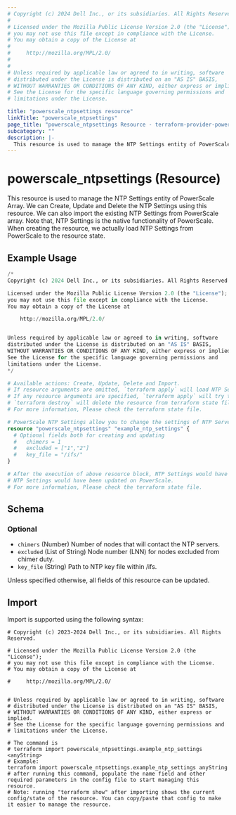```yaml
---
# Copyright (c) 2024 Dell Inc., or its subsidiaries. All Rights Reserved.
#
# Licensed under the Mozilla Public License Version 2.0 (the "License");
# you may not use this file except in compliance with the License.
# You may obtain a copy of the License at
#
#     http://mozilla.org/MPL/2.0/
#
#
# Unless required by applicable law or agreed to in writing, software
# distributed under the License is distributed on an "AS IS" BASIS,
# WITHOUT WARRANTIES OR CONDITIONS OF ANY KIND, either express or implied.
# See the License for the specific language governing permissions and
# limitations under the License.

title: "powerscale_ntpsettings resource"
linkTitle: "powerscale_ntpsettings"
page_title: "powerscale_ntpsettings Resource - terraform-provider-powerscale"
subcategory: ""
description: |-
  This resource is used to manage the NTP Settings entity of PowerScale Array. We can Create, Update and Delete the NTP Settings using this resource. We can also import the existing NTP Settings from PowerScale array. Note that, NTP Settings is the native functionality of PowerScale. When creating the resource, we actually load NTP Settings from PowerScale to the resource state.
---
```


# powerscale_ntpsettings (Resource)

This resource is used to manage the NTP Settings entity of PowerScale Array. We can Create, Update and Delete the NTP Settings using this resource. We can also import the existing NTP Settings from PowerScale array. Note that, NTP Settings is the native functionality of PowerScale. When creating the resource, we actually load NTP Settings from PowerScale to the resource state.


## Example Usage

```terraform
/*
Copyright (c) 2024 Dell Inc., or its subsidiaries. All Rights Reserved.

Licensed under the Mozilla Public License Version 2.0 (the "License");
you may not use this file except in compliance with the License.
You may obtain a copy of the License at

    http://mozilla.org/MPL/2.0/


Unless required by applicable law or agreed to in writing, software
distributed under the License is distributed on an "AS IS" BASIS,
WITHOUT WARRANTIES OR CONDITIONS OF ANY KIND, either express or implied.
See the License for the specific language governing permissions and
limitations under the License.
*/

# Available actions: Create, Update, Delete and Import.
# If resource arguments are omitted, `terraform apply` will load NTP Settings from PowerScale, and save to terraform state file.
# If any resource arguments are specified, `terraform apply` will try to load NTP Settings (if not loaded) and update the settings.
# `terraform destroy` will delete the resource from terraform state file rather than deleting NTP Settings from PowerScale.
# For more information, Please check the terraform state file.

# PowerScale NTP Settings allow you to change the settings of NTP Servers
resource "powerscale_ntpsettings" "example_ntp_settings" {
  # Optional fields both for creating and updating
  #   chimers = 1
  #   excluded = ["1","2"]
  #   key_file = "/ifs/"
}

# After the execution of above resource block, NTP Settings would have been cached in terraform state file, or
# NTP Settings would have been updated on PowerScale.
# For more information, Please check the terraform state file.
```

<!-- schema generated by tfplugindocs -->
## Schema

### Optional

- `chimers` (Number) Number of nodes that will contact the NTP servers.
- `excluded` (List of String) Node number (LNN) for nodes excluded from chimer duty.
- `key_file` (String) Path to NTP key file within /ifs.

Unless specified otherwise, all fields of this resource can be updated.

## Import

Import is supported using the following syntax:

```shell
# Copyright (c) 2023-2024 Dell Inc., or its subsidiaries. All Rights Reserved.

# Licensed under the Mozilla Public License Version 2.0 (the "License");
# you may not use this file except in compliance with the License.
# You may obtain a copy of the License at

#     http://mozilla.org/MPL/2.0/


# Unless required by applicable law or agreed to in writing, software
# distributed under the License is distributed on an "AS IS" BASIS,
# WITHOUT WARRANTIES OR CONDITIONS OF ANY KIND, either express or implied.
# See the License for the specific language governing permissions and
# limitations under the License.

# The command is
# terraform import powerscale_ntpsettings.example_ntp_settings <anyString>
# Example:
terraform import powerscale_ntpsettings.example_ntp_settings anyString
# after running this command, populate the name field and other required parameters in the config file to start managing this resource.
# Note: running "terraform show" after importing shows the current config/state of the resource. You can copy/paste that config to make it easier to manage the resource.
```